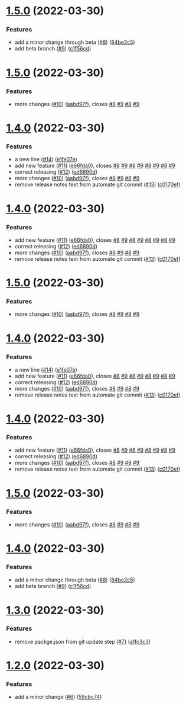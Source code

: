 # [1.5.0](https://github.com/grof/hello-cli/compare/v1.4.0...v1.5.0) (2022-03-30)


### Features

* add a minor change through beta ([#8](https://github.com/grof/hello-cli/issues/8)) ([84be2c5](https://github.com/grof/hello-cli/commit/84be2c5668ce7b8aef9cb5c68655fee157ef4ede))
* add beta branch ([#9](https://github.com/grof/hello-cli/issues/9)) ([c1f56cd](https://github.com/grof/hello-cli/commit/c1f56cd996f2bc2a67719412796ba6e91e998dcc))

# [1.5.0](https://github.com/grof/hello-cli/compare/v1.4.0...v1.5.0) (2022-03-30)


### Features

* more changes ([#10](https://github.com/grof/hello-cli/issues/10)) ([aabd97f](https://github.com/grof/hello-cli/commit/aabd97f26984e6ff0626c82ac89ccecb1630ca7a)), closes [#8](https://github.com/grof/hello-cli/issues/8) [#9](https://github.com/grof/hello-cli/issues/9) [#8](https://github.com/grof/hello-cli/issues/8) [#9](https://github.com/grof/hello-cli/issues/9)

# [1.4.0](https://github.com/grof/hello-cli/compare/v1.3.0...v1.4.0) (2022-03-30)


### Features

* a new line ([#14](https://github.com/grof/hello-cli/issues/14)) ([e1fe07e](https://github.com/grof/hello-cli/commit/e1fe07e6d533354129c000d164c1d4f242278703))
* add new feature ([#11](https://github.com/grof/hello-cli/issues/11)) ([e66fda0](https://github.com/grof/hello-cli/commit/e66fda0c2df4e008cfaa2be68802ef8099803869)), closes [#8](https://github.com/grof/hello-cli/issues/8) [#9](https://github.com/grof/hello-cli/issues/9) [#8](https://github.com/grof/hello-cli/issues/8) [#9](https://github.com/grof/hello-cli/issues/9) [#8](https://github.com/grof/hello-cli/issues/8) [#9](https://github.com/grof/hello-cli/issues/9) [#8](https://github.com/grof/hello-cli/issues/8) [#9](https://github.com/grof/hello-cli/issues/9)
* correct releasing ([#12](https://github.com/grof/hello-cli/issues/12)) ([ed6890d](https://github.com/grof/hello-cli/commit/ed6890df90e70f1e2e3493c3c8ef8dc987a51905))
* more changes ([#10](https://github.com/grof/hello-cli/issues/10)) ([aabd97f](https://github.com/grof/hello-cli/commit/aabd97f26984e6ff0626c82ac89ccecb1630ca7a)), closes [#8](https://github.com/grof/hello-cli/issues/8) [#9](https://github.com/grof/hello-cli/issues/9) [#8](https://github.com/grof/hello-cli/issues/8) [#9](https://github.com/grof/hello-cli/issues/9)
* remove release notes text from automate git commit ([#13](https://github.com/grof/hello-cli/issues/13)) ([c0170ef](https://github.com/grof/hello-cli/commit/c0170efc6e16526e4e699b12f902794f4c6315ac))

# [1.4.0](https://github.com/grof/hello-cli/compare/v1.3.0...v1.4.0) (2022-03-30)


### Features

* add new feature ([#11](https://github.com/grof/hello-cli/issues/11)) ([e66fda0](https://github.com/grof/hello-cli/commit/e66fda0c2df4e008cfaa2be68802ef8099803869)), closes [#8](https://github.com/grof/hello-cli/issues/8) [#9](https://github.com/grof/hello-cli/issues/9) [#8](https://github.com/grof/hello-cli/issues/8) [#9](https://github.com/grof/hello-cli/issues/9) [#8](https://github.com/grof/hello-cli/issues/8) [#9](https://github.com/grof/hello-cli/issues/9) [#8](https://github.com/grof/hello-cli/issues/8) [#9](https://github.com/grof/hello-cli/issues/9)
* correct releasing ([#12](https://github.com/grof/hello-cli/issues/12)) ([ed6890d](https://github.com/grof/hello-cli/commit/ed6890df90e70f1e2e3493c3c8ef8dc987a51905))
* more changes ([#10](https://github.com/grof/hello-cli/issues/10)) ([aabd97f](https://github.com/grof/hello-cli/commit/aabd97f26984e6ff0626c82ac89ccecb1630ca7a)), closes [#8](https://github.com/grof/hello-cli/issues/8) [#9](https://github.com/grof/hello-cli/issues/9) [#8](https://github.com/grof/hello-cli/issues/8) [#9](https://github.com/grof/hello-cli/issues/9)
* remove release notes text from automate git commit ([#13](https://github.com/grof/hello-cli/issues/13)) ([c0170ef](https://github.com/grof/hello-cli/commit/c0170efc6e16526e4e699b12f902794f4c6315ac))

# [1.5.0](https://github.com/grof/hello-cli/compare/v1.4.0...v1.5.0) (2022-03-30)


### Features

* more changes ([#10](https://github.com/grof/hello-cli/issues/10)) ([aabd97f](https://github.com/grof/hello-cli/commit/aabd97f26984e6ff0626c82ac89ccecb1630ca7a)), closes [#8](https://github.com/grof/hello-cli/issues/8) [#9](https://github.com/grof/hello-cli/issues/9) [#8](https://github.com/grof/hello-cli/issues/8) [#9](https://github.com/grof/hello-cli/issues/9)

# [1.4.0](https://github.com/grof/hello-cli/compare/v1.3.0...v1.4.0) (2022-03-30)


### Features

* a new line ([#14](https://github.com/grof/hello-cli/issues/14)) ([e1fe07e](https://github.com/grof/hello-cli/commit/e1fe07e6d533354129c000d164c1d4f242278703))
* add new feature ([#11](https://github.com/grof/hello-cli/issues/11)) ([e66fda0](https://github.com/grof/hello-cli/commit/e66fda0c2df4e008cfaa2be68802ef8099803869)), closes [#8](https://github.com/grof/hello-cli/issues/8) [#9](https://github.com/grof/hello-cli/issues/9) [#8](https://github.com/grof/hello-cli/issues/8) [#9](https://github.com/grof/hello-cli/issues/9) [#8](https://github.com/grof/hello-cli/issues/8) [#9](https://github.com/grof/hello-cli/issues/9) [#8](https://github.com/grof/hello-cli/issues/8) [#9](https://github.com/grof/hello-cli/issues/9)
* correct releasing ([#12](https://github.com/grof/hello-cli/issues/12)) ([ed6890d](https://github.com/grof/hello-cli/commit/ed6890df90e70f1e2e3493c3c8ef8dc987a51905))
* more changes ([#10](https://github.com/grof/hello-cli/issues/10)) ([aabd97f](https://github.com/grof/hello-cli/commit/aabd97f26984e6ff0626c82ac89ccecb1630ca7a)), closes [#8](https://github.com/grof/hello-cli/issues/8) [#9](https://github.com/grof/hello-cli/issues/9) [#8](https://github.com/grof/hello-cli/issues/8) [#9](https://github.com/grof/hello-cli/issues/9)
* remove release notes text from automate git commit ([#13](https://github.com/grof/hello-cli/issues/13)) ([c0170ef](https://github.com/grof/hello-cli/commit/c0170efc6e16526e4e699b12f902794f4c6315ac))

# [1.4.0](https://github.com/grof/hello-cli/compare/v1.3.0...v1.4.0) (2022-03-30)


### Features

* add new feature ([#11](https://github.com/grof/hello-cli/issues/11)) ([e66fda0](https://github.com/grof/hello-cli/commit/e66fda0c2df4e008cfaa2be68802ef8099803869)), closes [#8](https://github.com/grof/hello-cli/issues/8) [#9](https://github.com/grof/hello-cli/issues/9) [#8](https://github.com/grof/hello-cli/issues/8) [#9](https://github.com/grof/hello-cli/issues/9) [#8](https://github.com/grof/hello-cli/issues/8) [#9](https://github.com/grof/hello-cli/issues/9) [#8](https://github.com/grof/hello-cli/issues/8) [#9](https://github.com/grof/hello-cli/issues/9)
* correct releasing ([#12](https://github.com/grof/hello-cli/issues/12)) ([ed6890d](https://github.com/grof/hello-cli/commit/ed6890df90e70f1e2e3493c3c8ef8dc987a51905))
* more changes ([#10](https://github.com/grof/hello-cli/issues/10)) ([aabd97f](https://github.com/grof/hello-cli/commit/aabd97f26984e6ff0626c82ac89ccecb1630ca7a)), closes [#8](https://github.com/grof/hello-cli/issues/8) [#9](https://github.com/grof/hello-cli/issues/9) [#8](https://github.com/grof/hello-cli/issues/8) [#9](https://github.com/grof/hello-cli/issues/9)
* remove release notes text from automate git commit ([#13](https://github.com/grof/hello-cli/issues/13)) ([c0170ef](https://github.com/grof/hello-cli/commit/c0170efc6e16526e4e699b12f902794f4c6315ac))

# [1.5.0](https://github.com/grof/hello-cli/compare/v1.4.0...v1.5.0) (2022-03-30)


### Features

* more changes ([#10](https://github.com/grof/hello-cli/issues/10)) ([aabd97f](https://github.com/grof/hello-cli/commit/aabd97f26984e6ff0626c82ac89ccecb1630ca7a)), closes [#8](https://github.com/grof/hello-cli/issues/8) [#9](https://github.com/grof/hello-cli/issues/9) [#8](https://github.com/grof/hello-cli/issues/8) [#9](https://github.com/grof/hello-cli/issues/9)

# [1.4.0](https://github.com/grof/hello-cli/compare/v1.3.0...v1.4.0) (2022-03-30)


### Features

* add a minor change through beta ([#8](https://github.com/grof/hello-cli/issues/8)) ([84be2c5](https://github.com/grof/hello-cli/commit/84be2c5668ce7b8aef9cb5c68655fee157ef4ede))
* add beta branch ([#9](https://github.com/grof/hello-cli/issues/9)) ([c1f56cd](https://github.com/grof/hello-cli/commit/c1f56cd996f2bc2a67719412796ba6e91e998dcc))

# [1.3.0](https://github.com/grof/hello-cli/compare/v1.2.0...v1.3.0) (2022-03-30)


### Features

* remove packge.json from git update step ([#7](https://github.com/grof/hello-cli/issues/7)) ([a1fc3c3](https://github.com/grof/hello-cli/commit/a1fc3c36cf45ec3c2ee532eee3e2a213a674d785))

# [1.2.0](https://github.com/grof/hello-cli/compare/v1.1.0...v1.2.0) (2022-03-30)


### Features

* add a minor change ([#6](https://github.com/grof/hello-cli/issues/6)) ([59cbc74](https://github.com/grof/hello-cli/commit/59cbc74ea4bf3b2b2ee2fd4f4ffde9c299f32418))
